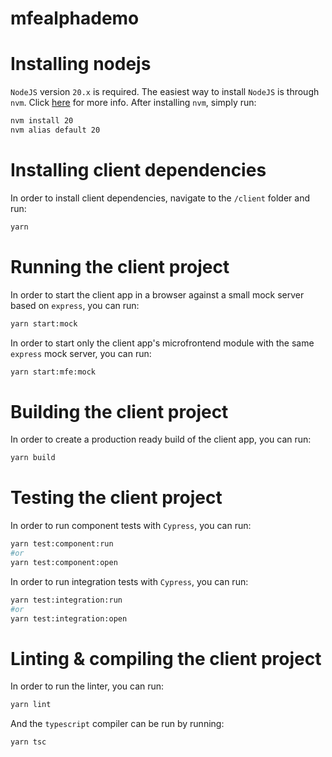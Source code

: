 # mfealphademo

# Installing nodejs

`NodeJS` version `20.x` is required. The easiest way to install `NodeJS` is through `nvm`. Click [here](https://github.com/nvm-sh/nvm?tab=readme-ov-file#installing-and-updating) for more info. After installing `nvm`, simply run:

```sh
nvm install 20
nvm alias default 20
```

# Installing client dependencies

In order to install client dependencies, navigate to the `/client` folder and run:

```sh
yarn
```

# Running the client project

In order to start the client app in a browser against a small mock server based on `express`, you can run:

```sh
yarn start:mock
```

In order to start only the client app's microfrontend module with the same `express` mock server, you can run:

```sh
yarn start:mfe:mock
```

# Building the client project

In order to create a production ready build of the client app, you can run:

```sh
yarn build
```

# Testing the client project

In order to run component tests with `Cypress`, you can run:

```sh
yarn test:component:run
#or
yarn test:component:open
```

In order to run integration tests with `Cypress`, you can run:

```sh
yarn test:integration:run
#or
yarn test:integration:open
```

# Linting & compiling the client project

In order to run the linter, you can run:

```sh
yarn lint
```

And the `typescript` compiler can be run by running:

```sh
yarn tsc
```
